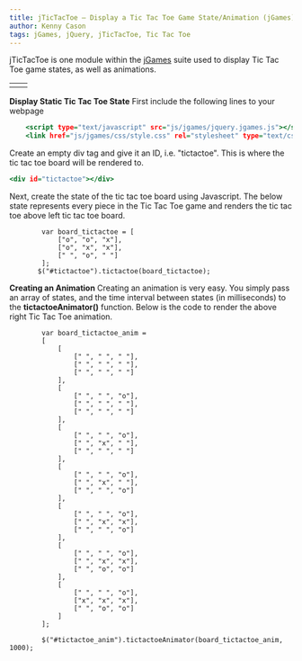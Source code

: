 ```yaml
---
title: jTicTacToe – Display a Tic Tac Toe Game State/Animation (jGames)
author: Kenny Cason
tags: jGames, jQuery, jTicTacToe, Tic Tac Toe
---
```


jTicTacToe is one module within the <a href="/posts/2011-08-08-jgames.html">jGames</a> suite used to display Tic Tac Toe game states, as well as animations. 
    <table>
        <tr><td><div id="tictactoe"></div></td><td><div id="tictactoe_anim"></div></td></tr>
    </table>

<strong>Display Static Tic Tac Toe State</strong>
First include the following lines to your webpage

```{.html .numberLines startFrom="1"}
    <script type="text/javascript" src="js/jgames/jquery.jgames.js"></script>
    <link href="js/jgames/css/style.css" rel="stylesheet" type="text/css" />

```
Create an empty div tag and give it an ID, i.e. "tictactoe". This is where the tic tac toe board will be rendered to.

```{.html .numberLines startFrom="1"}
<div id="tictactoe"></div>

```
Next, create the state of the tic tac toe board using Javascript. The below state represents every piece in the Tic Tac Toe game and renders the tic tac toe above left tic tac toe board.

```{.javascript .numberLines startFrom="1"}
        var board_tictactoe = [
            ["o", "o", "x"],
            ["o", "x", "x"],
            [" ", "o", " "]
        ];
       $("#tictactoe").tictactoe(board_tictactoe);
```

<strong>Creating an Animation</strong>
Creating an animation is very easy. You simply pass an array of states, and the time interval between states (in milliseconds) to the <b>tictactoeAnimator()</b> function. Below is the code to render the above right Tic Tac Toe animation.

```{.javascript .numberLines startFrom="1"}
        var board_tictactoe_anim =
        [
            [
                [" ", " ", " "],
                [" ", " ", " "],
                [" ", " ", " "]
            ],
            [
                [" ", " ", "o"],
                [" ", " ", " "],
                [" ", " ", " "]
            ],
            [
                [" ", " ", "o"],
                [" ", "x", " "],
                [" ", " ", " "]
            ],
            [
                [" ", " ", "o"],
                [" ", "x", " "],
                [" ", " ", "o"]
            ],
            [
                [" ", " ", "o"],
                [" ", "x", "x"],
                [" ", " ", "o"]
            ],
            [
                [" ", " ", "o"],
                [" ", "x", "x"],
                [" ", "o", "o"]
            ],
            [
                [" ", " ", "o"],
                ["x", "x", "x"],
                [" ", "o", "o"]
            ]
        ];

        $("#tictactoe_anim").tictactoeAnimator(board_tictactoe_anim, 1000);
```
<script src="//ajax.googleapis.com/ajax/libs/jquery/1.6.2/jquery.min.js" type="text/javascript"></script>
<script type="text/javascript" src="/js/jgames/jquery.jgames.js"></script>
<script type="text/javascript" src="/js/jgames/jquery.jgames.demo-data.js"></script>
<link href="/js/jgames/css/style.css" rel="stylesheet" type="text/css" />
<script type="text/javascript">
<!--
$(document).ready(function(){$("#tictactoe").tictactoe(board_tictactoe);$("#tictactoe_anim").tictactoeAnimator(board_tictactoe_anim, 1000);});
//--></script>